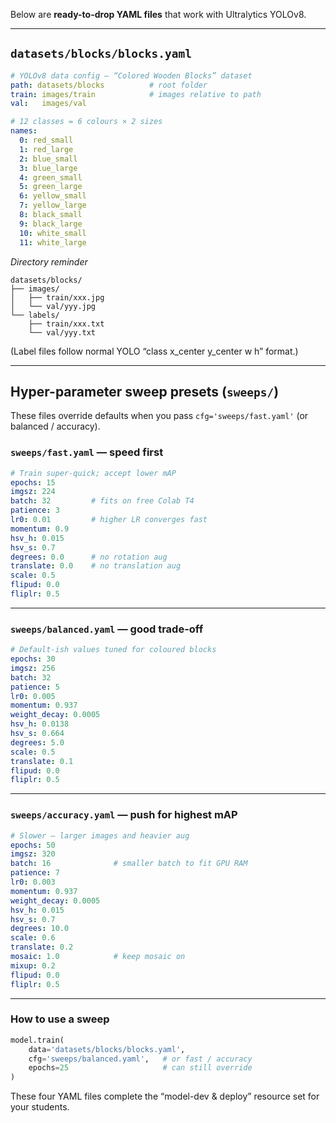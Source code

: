Below are **ready-to-drop YAML files** that work with Ultralytics YOLOv8.

---

## `datasets/blocks/blocks.yaml`

```yaml
# YOLOv8 data config – “Colored Wooden Blocks” dataset
path: datasets/blocks          # root folder
train: images/train            # images relative to path
val:   images/val

# 12 classes = 6 colours × 2 sizes
names:
  0: red_small
  1: red_large
  2: blue_small
  3: blue_large
  4: green_small
  5: green_large
  6: yellow_small
  7: yellow_large
  8: black_small
  9: black_large
  10: white_small
  11: white_large
```

*Directory reminder*

```
datasets/blocks/
├── images/
│   ├── train/xxx.jpg
│   └── val/yyy.jpg
└── labels/
    ├── train/xxx.txt
    └── val/yyy.txt
```

(Label files follow normal YOLO “class x\_center y\_center w h” format.)

---

## Hyper-parameter sweep presets (`sweeps/`)

These files override defaults when you pass
`cfg='sweeps/fast.yaml'` (or balanced / accuracy).

### `sweeps/fast.yaml`  — **speed first**

```yaml
# Train super-quick; accept lower mAP
epochs: 15
imgsz: 224
batch: 32         # fits on free Colab T4
patience: 3
lr0: 0.01         # higher LR converges fast
momentum: 0.9
hsv_h: 0.015
hsv_s: 0.7
degrees: 0.0      # no rotation aug
translate: 0.0    # no translation aug
scale: 0.5
flipud: 0.0
fliplr: 0.5
```

---

### `sweeps/balanced.yaml`  — **good trade-off**

```yaml
# Default-ish values tuned for coloured blocks
epochs: 30
imgsz: 256
batch: 32
patience: 5
lr0: 0.005
momentum: 0.937
weight_decay: 0.0005
hsv_h: 0.0138
hsv_s: 0.664
degrees: 5.0
scale: 0.5
translate: 0.1
flipud: 0.0
fliplr: 0.5
```

---

### `sweeps/accuracy.yaml`  — **push for highest mAP**

```yaml
# Slower – larger images and heavier aug
epochs: 50
imgsz: 320
batch: 16              # smaller batch to fit GPU RAM
patience: 7
lr0: 0.003
momentum: 0.937
weight_decay: 0.0005
hsv_h: 0.015
hsv_s: 0.7
degrees: 10.0
scale: 0.6
translate: 0.2
mosaic: 1.0            # keep mosaic on
mixup: 0.2
flipud: 0.0
fliplr: 0.5
```

---

### How to use a sweep

```python
model.train(
    data='datasets/blocks/blocks.yaml',
    cfg='sweeps/balanced.yaml',   # or fast / accuracy
    epochs=25                     # can still override
)
```

These four YAML files complete the “model-dev & deploy” resource set for your students.
